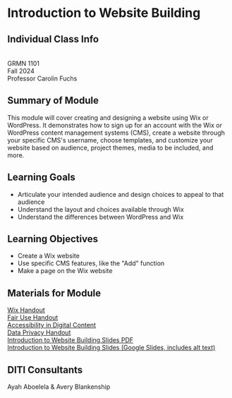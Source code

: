# Introduction to Website Building

## Individual Class Info
<br>
GRMN 1101
<br>
Fall 2024<br>
Professor Carolin Fuchs

## Summary of Module
This module will cover creating and designing a website using Wix or WordPress. It demonstrates how to sign up for an account with the Wix or WordPress content management systems (CMS), create a website through your specific CMS's username, choose templates, and customize your website based on audience, project themes, media to be included, and more.

## Learning Goals
- Articulate your intended audience and design choices to appeal to that audience
- Understand the layout and choices available through Wix
- Understand the differences between WordPress and Wix


## Learning Objectives
- Create a Wix website
- Use specific CMS features, like the "Add" function
- Make a page on the Wix website


## Materials for Module

[Wix Handout](https://github.com/NULabNortheastern/digitalassignmentshowcase/blob/master/handouts/website-building/Handout-Wix.pdf)
<br>
[Fair Use Handout](https://github.com/NULabNortheastern/digitalassignmentshowcase/blob/main/handouts/general/Copyright-Fair-Use.pdf)
<br>
[Accessibility in Digital Content](https://docs.google.com/document/d/1XAVk4nWyMzH2dEcxUuCb60kAogkYmLZ3nD0WiE0wFdo/edit?usp=sharing)
<br>
[Data Privacy Handout](https://docs.google.com/document/d/1jeJUWeRzk4P9e7kNMehdyXmBn8Fdssj-AtKBV0xITN8/edit?usp=sharing)
<br>
[Introduction to Website Building Slides PDF](https://github.com/NULabNortheastern/digitalassignmentshowcase/blob/main/website-building/fa24-fuchs-grmn1101-wordpress-wix/FA24-Carolin-Fuchs-WordPress%26Wix.pdf)
<br>
[Introduction to Website Building Slides (Google Slides, includes alt text)](https://docs.google.com/presentation/d/1eCuauhm4sC0jUpSDhHOkl85fPIkNsdFI8Af9tFqh7xQ/edit?usp=sharing)


## DITI Consultants
Ayah Aboelela & Avery Blankenship
